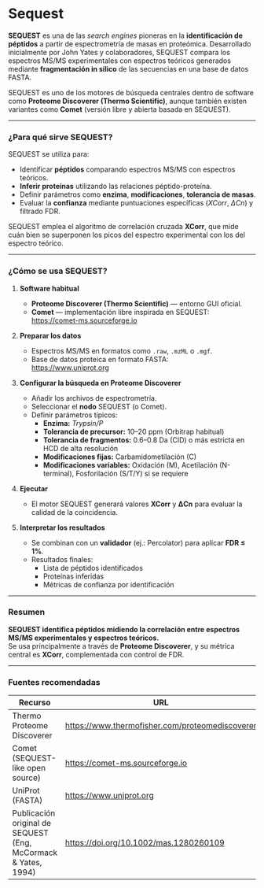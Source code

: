 # Sequest

**SEQUEST** es una de las *search engines* pioneras en la **identificación de péptidos** a partir de espectrometría de masas en proteómica. Desarrollado inicialmente por John Yates y colaboradores, SEQUEST compara los espectros MS/MS experimentales con espectros teóricos generados mediante **fragmentación in silico** de las secuencias en una base de datos FASTA.  

SEQUEST es uno de los motores de búsqueda centrales dentro de software como **Proteome Discoverer (Thermo Scientific)**, aunque también existen variantes como **Comet** (versión libre y abierta basada en SEQUEST).

---

### ¿Para qué sirve SEQUEST?

SEQUEST se utiliza para:

- Identificar **péptidos** comparando espectros MS/MS con espectros teóricos.
- **Inferir proteínas** utilizando las relaciones péptido-proteína.
- Definir parámetros como **enzima**, **modificaciones**, **tolerancia de masas**.
- Evaluar la **confianza** mediante puntuaciones específicas (*XCorr*, *ΔCn*) y filtrado FDR.

SEQUEST emplea el algoritmo de correlación cruzada **XCorr**, que mide cuán bien se superponen los picos del espectro experimental con los del espectro teórico.

---

### ¿Cómo se usa SEQUEST?

1. **Software habitual**
   - **Proteome Discoverer (Thermo Scientific)** — entorno GUI oficial.
   - **Comet** — implementación libre inspirada en SEQUEST:  
     https://comet-ms.sourceforge.io

2. **Preparar los datos**
   - Espectros MS/MS en formatos como `.raw`, `.mzML` o `.mgf`.
   - Base de datos proteica en formato FASTA:  
     https://www.uniprot.org

3. **Configurar la búsqueda en Proteome Discoverer**
   - Añadir los archivos de espectrometría.
   - Seleccionar el **nodo** SEQUEST (o Comet).
   - Definir parámetros típicos:
     - **Enzima:** *Trypsin/P*
     - **Tolerancia de precursor:** 10–20 ppm (Orbitrap habitual)
     - **Tolerancia de fragmentos:** 0.6–0.8 Da (CID) o más estricta en HCD de alta resolución
     - **Modificaciones fijas:** Carbamidometilación (C)
     - **Modificaciones variables:** Oxidación (M), Acetilación (N-terminal), Fosforilación (S/T/Y) si se requiere

4. **Ejecutar**
   - El motor SEQUEST generará valores **XCorr** y **ΔCn** para evaluar la calidad de la coincidencia.

5. **Interpretar los resultados**
   - Se combinan con un **validador** (ej.: Percolator) para aplicar **FDR ≤ 1%**.
   - Resultados finales:
     - Lista de péptidos identificados
     - Proteínas inferidas
     - Métricas de confianza por identificación

---

### Resumen

**SEQUEST identifica péptidos midiendo la correlación entre espectros MS/MS experimentales y espectros teóricos.**  
Se usa principalmente a través de **Proteome Discoverer**, y su métrica central es **XCorr**, complementada con control de FDR.

---

### Fuentes recomendadas

| Recurso | URL |
|--------|-----|
| Thermo Proteome Discoverer | https://www.thermofisher.com/proteomediscoverer |
| Comet (SEQUEST-like open source) | https://comet-ms.sourceforge.io |
| UniProt (FASTA) | https://www.uniprot.org |
| Publicación original de SEQUEST (Eng, McCormack & Yates, 1994) | https://doi.org/10.1002/mas.1280260109 |

